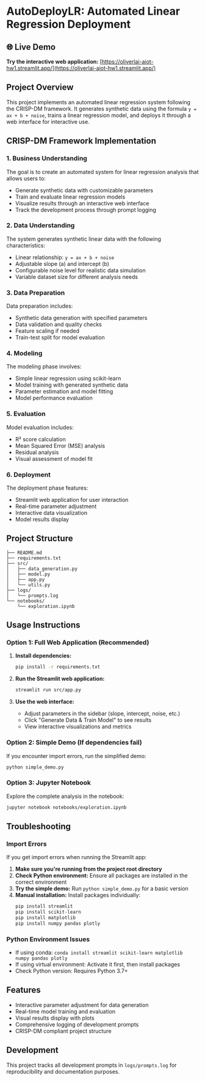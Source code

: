 # AutoDeployLR: Automated Linear Regression Deployment

## 🌐 Live Demo
**Try the interactive web application:** [https://oliverlai-aiot-hw1.streamlit.app/](https://oliverlai-aiot-hw1.streamlit.app/)

## Project Overview
This project implements an automated linear regression system following the CRISP-DM framework. It generates synthetic data using the formula `y = ax + b + noise`, trains a linear regression model, and deploys it through a web interface for interactive use.

## CRISP-DM Framework Implementation

### 1. Business Understanding
The goal is to create an automated system for linear regression analysis that allows users to:
- Generate synthetic data with customizable parameters
- Train and evaluate linear regression models
- Visualize results through an interactive web interface
- Track the development process through prompt logging

### 2. Data Understanding
The system generates synthetic linear data with the following characteristics:
- Linear relationship: `y = ax + b + noise`
- Adjustable slope (a) and intercept (b)
- Configurable noise level for realistic data simulation
- Variable dataset size for different analysis needs

### 3. Data Preparation
Data preparation includes:
- Synthetic data generation with specified parameters
- Data validation and quality checks
- Feature scaling if needed
- Train-test split for model evaluation

### 4. Modeling
The modeling phase involves:
- Simple linear regression using scikit-learn
- Model training with generated synthetic data
- Parameter estimation and model fitting
- Model performance evaluation

### 5. Evaluation
Model evaluation includes:
- R² score calculation
- Mean Squared Error (MSE) analysis
- Residual analysis
- Visual assessment of model fit

### 6. Deployment
The deployment phase features:
- Streamlit web application for user interaction
- Real-time parameter adjustment
- Interactive data visualization
- Model results display

## Project Structure
```
├── README.md
├── requirements.txt
├── src/
│   ├── data_generation.py
│   ├── model.py
│   ├── app.py
│   └── utils.py
├── logs/
│   └── prompts.log
└── notebooks/
    └── exploration.ipynb
```

## Usage Instructions

### Option 1: Full Web Application (Recommended)
1. **Install dependencies:**
   ```bash
   pip install -r requirements.txt
   ```
   
2. **Run the Streamlit web application:**
   ```bash
   streamlit run src/app.py
   ```
   
3. **Use the web interface:**
   - Adjust parameters in the sidebar (slope, intercept, noise, etc.)
   - Click "Generate Data & Train Model" to see results
   - View interactive visualizations and metrics

### Option 2: Simple Demo (If dependencies fail)
If you encounter import errors, run the simplified demo:
```bash
python simple_demo.py
```

### Option 3: Jupyter Notebook
Explore the complete analysis in the notebook:
```bash
jupyter notebook notebooks/exploration.ipynb
```

## Troubleshooting

### Import Errors
If you get import errors when running the Streamlit app:

1. **Make sure you're running from the project root directory**
2. **Check Python environment:** Ensure all packages are installed in the correct environment
3. **Try the simple demo:** Run `python simple_demo.py` for a basic version
4. **Manual installation:** Install packages individually:
   ```bash
   pip install streamlit
   pip install scikit-learn
   pip install matplotlib
   pip install numpy pandas plotly
   ```

### Python Environment Issues
- If using conda: `conda install streamlit scikit-learn matplotlib numpy pandas plotly`
- If using virtual environment: Activate it first, then install packages
- Check Python version: Requires Python 3.7+

## Features
- Interactive parameter adjustment for data generation
- Real-time model training and evaluation
- Visual results display with plots
- Comprehensive logging of development prompts
- CRISP-DM compliant project structure

## Development
This project tracks all development prompts in `logs/prompts.log` for reproducibility and documentation purposes.